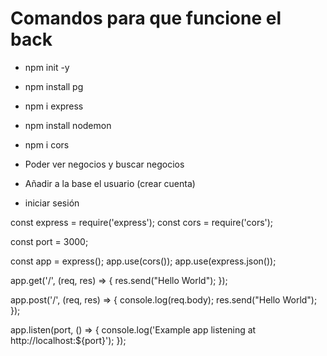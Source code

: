# Comandos para que funcione el back
* npm init -y
* npm install pg
* npm i express
* npm install nodemon
* npm i cors

* Poder ver negocios y buscar negocios
* Añadir a la base el usuario (crear cuenta)
* iniciar sesión

const express = require('express');
const cors = require('cors');

const port = 3000;

const app = express();
app.use(cors());
app.use(express.json());


app.get('/', (req, res) => {
    res.send("Hello World");
});

app.post('/', (req, res) => {
    console.log(req.body);
    res.send("Hello World");
});

app.listen(port, () => {
    console.log('Example app listening at http://localhost:${port}');
});

